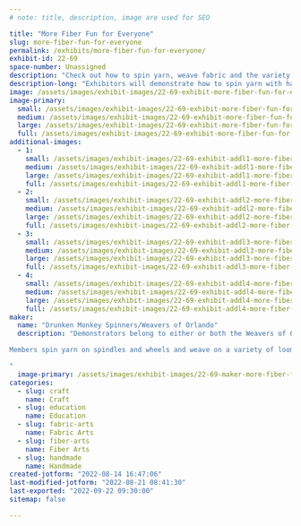```yaml
---
# note: title, description, image are used for SEO

title: "More Fiber Fun for Everyone"
slug: more-fiber-fun-for-everyone
permalink: /exhibits/more-fiber-fun-for-everyone/
exhibit-id: 22-69
space-number: Unassigned
description: "Check out how to spin yarn, weave fabric and the variety of items that can be made with yarn!"
description-long: "Exhibitors will demonstrate how to spin yarn with hand spindles and wheels, weave fabric, knit/crochet with yarn, and other crafts that use yarn.  There will be many items to see/touch made from handspun yarn and/or woven.  There will also be a simple free takeaway activity for children."
image: /assets/images/exhibit-images/22-69-exhibit-more-fiber-fun-for-everyone-weaving-on-triangle-loom-large.jpeg
image-primary: 
  small: /assets/images/exhibit-images/22-69-exhibit-more-fiber-fun-for-everyone-weaving-on-triangle-loom-small.jpeg
  medium: /assets/images/exhibit-images/22-69-exhibit-more-fiber-fun-for-everyone-weaving-on-triangle-loom-medium.jpeg
  large: /assets/images/exhibit-images/22-69-exhibit-more-fiber-fun-for-everyone-weaving-on-triangle-loom-large.jpeg
  full: /assets/images/exhibit-images/22-69-exhibit-more-fiber-fun-for-everyone-weaving-on-triangle-loom-full.jpeg
additional-images: 
  - 1:
    small: /assets/images/exhibit-images/22-69-exhibit-addl1-more-fiber-fun-for-everyone-me-holding-sparky-mf2019-small.jpeg
    medium: /assets/images/exhibit-images/22-69-exhibit-addl1-more-fiber-fun-for-everyone-me-holding-sparky-mf2019-medium.jpeg
    large: /assets/images/exhibit-images/22-69-exhibit-addl1-more-fiber-fun-for-everyone-me-holding-sparky-mf2019-large.jpeg
    full: /assets/images/exhibit-images/22-69-exhibit-addl1-more-fiber-fun-for-everyone-me-holding-sparky-mf2019-full.jpeg
  - 2:
    small: /assets/images/exhibit-images/22-69-exhibit-addl2-more-fiber-fun-for-everyone-mf-burlap-takeaway-small.jpeg
    medium: /assets/images/exhibit-images/22-69-exhibit-addl2-more-fiber-fun-for-everyone-mf-burlap-takeaway-medium.jpeg
    large: /assets/images/exhibit-images/22-69-exhibit-addl2-more-fiber-fun-for-everyone-mf-burlap-takeaway-large.jpeg
    full: /assets/images/exhibit-images/22-69-exhibit-addl2-more-fiber-fun-for-everyone-mf-burlap-takeaway-full.jpeg
  - 3:
    small: /assets/images/exhibit-images/22-69-exhibit-addl3-more-fiber-fun-for-everyone-stinky-models-rh-woven-scarf-cropped-small.jpg
    medium: /assets/images/exhibit-images/22-69-exhibit-addl3-more-fiber-fun-for-everyone-stinky-models-rh-woven-scarf-cropped-medium.jpg
    large: /assets/images/exhibit-images/22-69-exhibit-addl3-more-fiber-fun-for-everyone-stinky-models-rh-woven-scarf-cropped-large.jpg
    full: /assets/images/exhibit-images/22-69-exhibit-addl3-more-fiber-fun-for-everyone-stinky-models-rh-woven-scarf-cropped-full.jpg
  - 4:
    small: /assets/images/exhibit-images/22-69-exhibit-addl4-more-fiber-fun-for-everyone-yarn-on-hand-spindle-small.jpeg
    medium: /assets/images/exhibit-images/22-69-exhibit-addl4-more-fiber-fun-for-everyone-yarn-on-hand-spindle-medium.jpeg
    large: /assets/images/exhibit-images/22-69-exhibit-addl4-more-fiber-fun-for-everyone-yarn-on-hand-spindle-large.jpeg
    full: /assets/images/exhibit-images/22-69-exhibit-addl4-more-fiber-fun-for-everyone-yarn-on-hand-spindle-full.jpeg
maker: 
  name: "Drunken Monkey Spinners/Weavers of Orlando"
  description: "Demonstrators belong to either or both the Weavers of Orlando or the Drunken Monkey Spinning group.  WoO celebrated its 75th anniversary several years ago, and has regular meetings, classes for a variety of fiber crafts, and demonstrates at several events a year.  The Drunken Monkey Spinners meet regularly and host an annual Distaff Day event in early January.

Members spin yarn on spindles and wheels and weave on a variety of looms.  They produce many items such as woven towels, shawls, bags, socks, etc.  They do other fiber arts such as knit, crochet, kumihimo, macrame, beading, basketry, etc.

"
  image-primary: /assets/images/exhibit-images/22-69-maker-more-fiber-fun-for-everyone-dolls-weave-and-do-kumihimo-medium.jpeg
categories: 
  - slug: craft
    name: Craft
  - slug: education
    name: Education
  - slug: fabric-arts
    name: Fabric Arts
  - slug: fiber-arts
    name: Fiber Arts
  - slug: handmade
    name: Handmade
created-jotform: "2022-08-14 16:47:06"
last-modified-jotform: "2022-08-21 08:41:30"
last-exported: "2022-09-22 09:30:00"
sitemap: false

---
```

